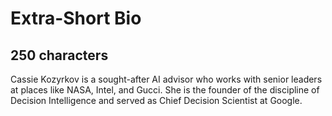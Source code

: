 # Extra-Short Bio

## 250 characters

Cassie Kozyrkov is a sought-after AI advisor who works with senior leaders at places like NASA, Intel, and Gucci. She is the founder of the discipline of Decision Intelligence and served as Chief Decision Scientist at Google.
